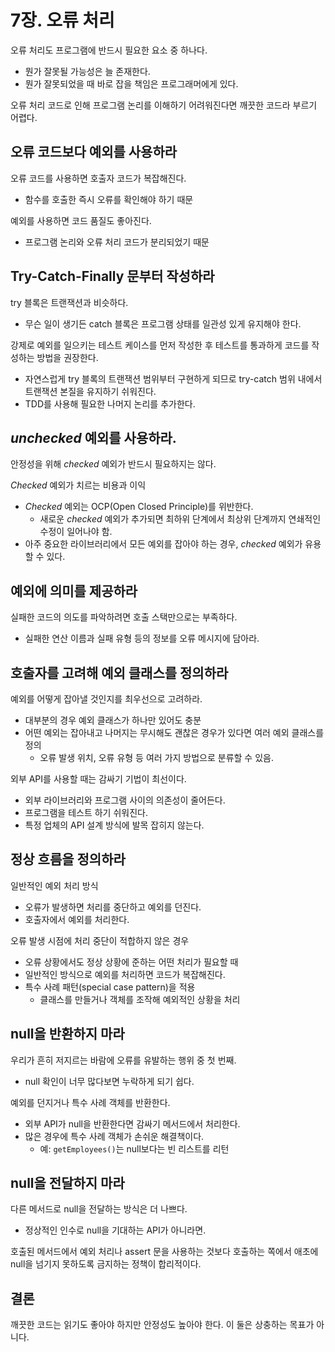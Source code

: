 # 7장. 오류 처리

오류 처리도 프로그램에 반드시 필요한 요소 중 하나다.

- 뭔가 잘못될 가능성은 늘 존재한다.
- 뭔가 잘못되었을 때 바로 잡을 책임은 프로그래머에게 있다.

오류 처리 코드로 인해 프로그램 논리를 이해하기 어려워진다면 깨끗한 코드라 부르기 어렵다.

## 오류 코드보다 예외를 사용하라

오류 코드를 사용하면 호출자 코드가 복잡해진다.

- 함수를 호출한 즉시 오류를 확인해야 하기 때문

예외를 사용하면 코드 품질도 좋아진다.

- 프로그램 논리와 오류 처리 코드가 분리되었기 때문

## Try-Catch-Finally 문부터 작성하라

try 블록은 트랜잭션과 비슷하다.

- 무슨 일이 생기든 catch 블록은 프로그램 상태를 일관성 있게 유지해야 한다.

강제로 예외를 일으키는 테스트 케이스를 먼저 작성한 후 테스트를 통과하게 코드를 작성하는 방법을 권장한다.

- 자연스럽게 try 블록의 트랜잭션 범위부터 구현하게 되므로 try-catch 범위 내에서 트랜잭션 본질을 유지하기 쉬워진다.
- TDD를 사용해 필요한 나머지 논리를 추가한다.

## *unchecked* 예외를 사용하라.

안정성을 위해 *checked* 예외가 반드시 필요하지는 않다.

*Checked* 예외가 치르는 비용과 이익

- *Checked* 예외는 OCP(Open Closed Principle)를 위반한다.
    - 새로운 *checked* 예외가 추가되면 최하위 단계에서 최상위 단계까지 연쇄적인 수정이 일어나야 함.
- 아주 중요한 라이브러리에서 모든 예외를 잡아야 하는 경우, *checked* 예외가 유용할 수 있다.

## 예외에 의미를 제공하라

실패한 코드의 의도를 파악하려면 호출 스택만으로는 부족하다.

- 실패한 연산 이름과 실패 유형 등의 정보를 오류 메시지에 담아라.

## 호출자를 고려해 예외 클래스를 정의하라

예외를 어떻게 잡아낼 것인지를 최우선으로 고려하라.

- 대부분의 경우 예외 클래스가 하나만 있어도 충분
- 어떤 예외는 잡아내고 나머지는 무시해도 괜찮은 경우가 있다면 여러 예외 클래스를 정의
    - 오류 발생 위치, 오류 유형 등 여러 가지 방법으로 분류할 수 있음.

외부 API를 사용할 때는 감싸기 기법이 최선이다.

- 외부 라이브러리와 프로그램 사이의 의존성이 줄어든다.
- 프로그램을 테스트 하기 쉬워진다.
- 특정 업체의 API 설계 방식에 발목 잡히지 않는다.

## 정상 흐름을 정의하라

일반적인 예외 처리 방식

- 오류가 발생하면 처리를 중단하고 예외를 던진다.
- 호출자에서 예외를 처리한다.

오류 발생 시점에 처리 중단이 적합하지 않은 경우

- 오류 상황에서도 정상 상황에 준하는 어떤 처리가 필요할 때
- 일반적인 방식으로 예외를 처리하면 코드가 복잡해진다.
- 특수 사례 패턴(special case pattern)을 적용
    - 클래스를 만들거나 객체를 조작해 예외적인 상황을 처리

## null을 반환하지 마라

우리가 흔히 저지르는 바람에 오류를 유발하는 행위 중 첫 번째.

- null 확인이 너무 많다보면 누락하게 되기 쉽다.

예외를 던지거나 특수 사례 객체를 반환한다.

- 외부 API가 null을 반환한다면 감싸기 메서드에서 처리한다.
- 많은 경우에 특수 사례 객체가 손쉬운 해결책이다.
    - 예: `getEmployees()`는 null보다는 빈 리스트를 리턴

## null을 전달하지 마라

다른 메서드로 null을 전달하는 방식은 더 나쁘다.

- 정상적인 인수로 null을 기대하는 API가 아니라면.

호출된 메서드에서 예외 처리나 assert 문을 사용하는 것보다 호출하는 쪽에서 애초에 null을 넘기지 못하도록 금지하는 정책이 합리적이다.

## 결론

깨끗한 코드는 읽기도 좋아야 하지만 안정성도 높아야 한다. 이 둘은 상충하는 목표가 아니다.
